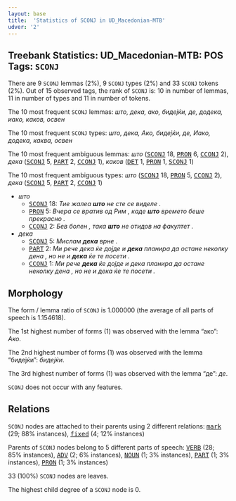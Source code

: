 ```yaml
---
layout: base
title:  'Statistics of SCONJ in UD_Macedonian-MTB'
udver: '2'
---
```


## Treebank Statistics: UD_Macedonian-MTB: POS Tags: `SCONJ`

There are 9 `SCONJ` lemmas (2%), 9 `SCONJ` types (2%) and 33 `SCONJ` tokens (2%).
Out of 15 observed tags, the rank of `SCONJ` is: 10 in number of lemmas, 11 in number of types and 11 in number of tokens.

The 10 most frequent `SCONJ` lemmas: <em>што, дека, ако, бидејќи, де, додека, иако, каков, освен</em>

The 10 most frequent `SCONJ` types:  <em>што, дека, Ако, бидејќи, де, Иако, додека, каква, освен</em>

The 10 most frequent ambiguous lemmas: <em>што</em> (<tt><a href="mk_mtb-pos-SCONJ.html">SCONJ</a></tt> 18, <tt><a href="mk_mtb-pos-PRON.html">PRON</a></tt> 6, <tt><a href="mk_mtb-pos-CCONJ.html">CCONJ</a></tt> 2), <em>дека</em> (<tt><a href="mk_mtb-pos-SCONJ.html">SCONJ</a></tt> 5, <tt><a href="mk_mtb-pos-PART.html">PART</a></tt> 2, <tt><a href="mk_mtb-pos-CCONJ.html">CCONJ</a></tt> 1), <em>каков</em> (<tt><a href="mk_mtb-pos-DET.html">DET</a></tt> 1, <tt><a href="mk_mtb-pos-PRON.html">PRON</a></tt> 1, <tt><a href="mk_mtb-pos-SCONJ.html">SCONJ</a></tt> 1)

The 10 most frequent ambiguous types:  <em>што</em> (<tt><a href="mk_mtb-pos-SCONJ.html">SCONJ</a></tt> 18, <tt><a href="mk_mtb-pos-PRON.html">PRON</a></tt> 5, <tt><a href="mk_mtb-pos-CCONJ.html">CCONJ</a></tt> 2), <em>дека</em> (<tt><a href="mk_mtb-pos-SCONJ.html">SCONJ</a></tt> 5, <tt><a href="mk_mtb-pos-PART.html">PART</a></tt> 2, <tt><a href="mk_mtb-pos-CCONJ.html">CCONJ</a></tt> 1)


* <em>што</em>
  * <tt><a href="mk_mtb-pos-SCONJ.html">SCONJ</a></tt> 18: <em>Тие жалеа <b>што</b> не сте се виделе .</em>
  * <tt><a href="mk_mtb-pos-PRON.html">PRON</a></tt> 5: <em>Вчера се вратив од Рим , каде <b>што</b> времето беше прекрасно .</em>
  * <tt><a href="mk_mtb-pos-CCONJ.html">CCONJ</a></tt> 2: <em>Бев болен , така <b>што</b> не отидов на факултет .</em>
* <em>дека</em>
  * <tt><a href="mk_mtb-pos-SCONJ.html">SCONJ</a></tt> 5: <em>Мислам <b>дека</b> врне .</em>
  * <tt><a href="mk_mtb-pos-PART.html">PART</a></tt> 2: <em>Ми рече дека ќе дојде и <b>дека</b> планира да остане неколку дена , но не и <b>дека</b> ќе те посети .</em>
  * <tt><a href="mk_mtb-pos-CCONJ.html">CCONJ</a></tt> 1: <em>Ми рече <b>дека</b> ќе дојде и дека планира да остане неколку дена , но не и дека ќе те посети .</em>

## Morphology

The form / lemma ratio of `SCONJ` is 1.000000 (the average of all parts of speech is 1.154618).

The 1st highest number of forms (1) was observed with the lemma “ако”: <em>Ако</em>.

The 2nd highest number of forms (1) was observed with the lemma “бидејќи”: <em>бидејќи</em>.

The 3rd highest number of forms (1) was observed with the lemma “де”: <em>де</em>.

`SCONJ` does not occur with any features.


## Relations

`SCONJ` nodes are attached to their parents using 2 different relations: <tt><a href="mk_mtb-dep-mark.html">mark</a></tt> (29; 88% instances), <tt><a href="mk_mtb-dep-fixed.html">fixed</a></tt> (4; 12% instances)

Parents of `SCONJ` nodes belong to 5 different parts of speech: <tt><a href="mk_mtb-pos-VERB.html">VERB</a></tt> (28; 85% instances), <tt><a href="mk_mtb-pos-ADV.html">ADV</a></tt> (2; 6% instances), <tt><a href="mk_mtb-pos-NOUN.html">NOUN</a></tt> (1; 3% instances), <tt><a href="mk_mtb-pos-PART.html">PART</a></tt> (1; 3% instances), <tt><a href="mk_mtb-pos-PRON.html">PRON</a></tt> (1; 3% instances)

33 (100%) `SCONJ` nodes are leaves.

The highest child degree of a `SCONJ` node is 0.

